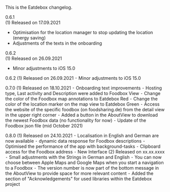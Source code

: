 This is the Eatdebox changelog.

<p>
	0.6.1<br>
	(1) Released on 17.09.2021
	<ul>
  		<li>Optimisation for the location manager to stop updating the location (energy saving)</li>
  		<li>Adjustments of the texts in the onboarding</li>
	</ul>
</p>

<p>
	0.6.2<br>
	(1) Released on 26.09.2021
	<ul>
		<li>Minor adjustments to iOS 15.0</li>
	</ul>
</p>

0.6.2
(1) Released on 26.09.2021
	⁃	Minor adjustments to iOS 15.0

0.7.0
(1) Released on 18.10.2021
	⁃	Onboarding text improvements
	⁃	Hosting type, Last activity and Description were added to Foodbox View
	⁃	Change the color of the Foodbox map annotations to Eatdebox Red
	⁃	Change the color of the location marker on the map view to Eatdebox Green
	⁃	Access the website of the specific foodbox (on foodsharing.de) from the detail view in the upper right corner
	⁃	Added a button in the AboutView to download the newest Foodbox data (no functionality for now)
	⁃	Update of the Foodbox json file (mid October 2021)

0.8.0
(1) Released on 24.10.2021
	⁃	Localisation in English and German are now available
	⁃	dynamic data response for Foodbox descriptions
	⁃	Optimised the performance of the app with background-tasks
	⁃	Clipboard access for the Foodbox address
	⁃	New Interface
(2) Released on xx.xx.xxxx
	⁃	Small adjustments with the Strings in German and English
	⁃	You can now choose between Apple Maps and Google Maps when you start a navigation to a Foodbox
	⁃	The version number is now part of the bottom message in the AboutView to provide space for more relevant content
	⁃	Added the section of "Acknowledgements" for used libraries within the Eatdebox project
